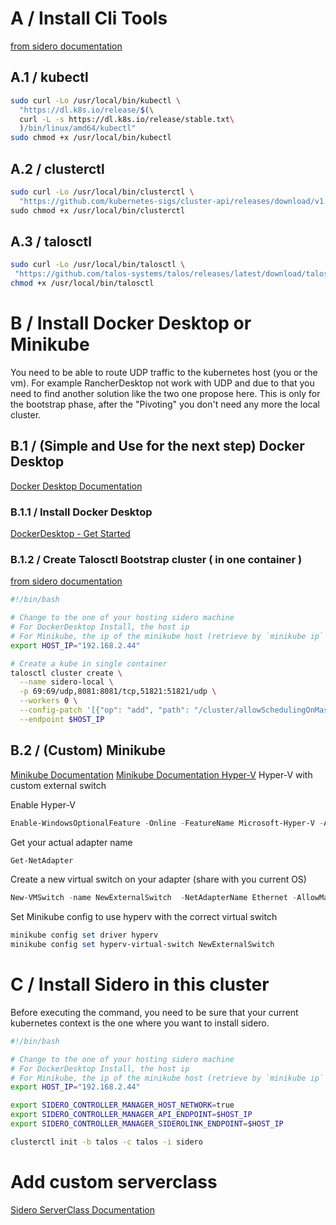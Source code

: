 # A / Install Cli Tools
[from sidero documentation](https://www.sidero.dev/v0.5/getting-started/prereq-cli-tools/)

## A.1 / kubectl
```sh
sudo curl -Lo /usr/local/bin/kubectl \
  "https://dl.k8s.io/release/$(\
  curl -L -s https://dl.k8s.io/release/stable.txt\
  )/bin/linux/amd64/kubectl"
sudo chmod +x /usr/local/bin/kubectl
```

## A.2 / clusterctl
```sh
sudo curl -Lo /usr/local/bin/clusterctl \
  "https://github.com/kubernetes-sigs/cluster-api/releases/download/v1.1.1/clusterctl-$(uname -s | tr '[:upper:]' '[:lower:]')-amd64" \
sudo chmod +x /usr/local/bin/clusterctl
```

## A.3 / talosctl
```sh
sudo curl -Lo /usr/local/bin/talosctl \
 "https://github.com/talos-systems/talos/releases/latest/download/talosctl-$(uname -s | tr '[:upper:]' '[:lower:]')-amd64"
chmod +x /usr/local/bin/talosctl
```

# B / Install Docker Desktop or Minikube

You need to be able to route UDP traffic to the kubernetes host (you or the vm).
For example RancherDesktop not work with UDP and due to that you need to find another solution like the two one propose here.
This is only for the bootstrap phase, after the "Pivoting" you don't need any more the local cluster.

## B.1 / (Simple and Use for the next step) Docker Desktop
[Docker Desktop Documentation](https://www.docker.com/products/docker-desktop/)

### B.1.1 / Install Docker Desktop
[DockerDesktop - Get Started](https://docs.docker.com/get-started/)

### B.1.2 / Create Talosctl Bootstrap cluster ( in one container )
[from sidero documentation](https://www.sidero.dev/v0.5/getting-started/prereq-kubernetes/)

``` sh
#!/bin/bash

# Change to the one of your hosting sidero machine
# For DockerDesktop Install, the host ip
# For Minikube, the ip of the minikube host (retrieve by `minikube ip` command)
export HOST_IP="192.168.2.44"

# Create a kube in single container
talosctl cluster create \
  --name sidero-local \
  -p 69:69/udp,8081:8081/tcp,51821:51821/udp \
  --workers 0 \
  --config-patch '[{"op": "add", "path": "/cluster/allowSchedulingOnMasters", "value": true}]' \
  --endpoint $HOST_IP
```

## B.2 / (Custom) Minikube
[Minikube Documentation](https://minikube.sigs.k8s.io/docs/start/)
[Minikube Documentation Hyper-V](https://minikube.sigs.k8s.io/docs/drivers/hyperv/)
Hyper-V with custom external switch

Enable Hyper-V
```powershell
Enable-WindowsOptionalFeature -Online -FeatureName Microsoft-Hyper-V -All
```

Get your actual adapter name
```powershell
Get-NetAdapter
```

Create a new virtual switch on your adapter (share with you current OS)
```powershell
New-VMSwitch -name NewExternalSwitch  -NetAdapterName Ethernet -AllowManagementOS $true
```

Set Minikube config to use hyperv with the correct virtual switch
```powershell
minikube config set driver hyperv
minikube config set hyperv-virtual-switch NewExternalSwitch
```

# C / Install Sidero in this cluster

Before executing the command, you need to be sure that your current kubernetes context is the one where you want to install sidero.

```sh
#!/bin/bash

# Change to the one of your hosting sidero machine
# For DockerDesktop Install, the host ip
# For Minikube, the ip of the minikube host (retrieve by `minikube ip` command)
export HOST_IP="192.168.2.44"

export SIDERO_CONTROLLER_MANAGER_HOST_NETWORK=true
export SIDERO_CONTROLLER_MANAGER_API_ENDPOINT=$HOST_IP
export SIDERO_CONTROLLER_MANAGER_SIDEROLINK_ENDPOINT=$HOST_IP

clusterctl init -b talos -c talos -i sidero

```

# Add custom serverclass
[Sidero ServerClass Documentation](https://www.sidero.dev/v0.5/resource-configuration/serverclasses/)


